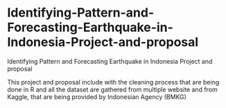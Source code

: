 # Identifying-Pattern-and-Forecasting-Earthquake-in-Indonesia-Project-and-proposal
Identifying Pattern and Forecasting Earthquake in Indonesia Project and proposal

This project and proposal include with the cleaning process that are being done in R and all the dataset are gathered from multiple website and from Kaggle, that are being provided by Indonesian Agency (BMKG)


